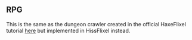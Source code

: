 RPG
---

This is the same as the dungeon crawler created in the official HaxeFlixel tutorial [here](https://haxeflixel.com/documentation/tutorial/) but implemented in HissFlixel instead.